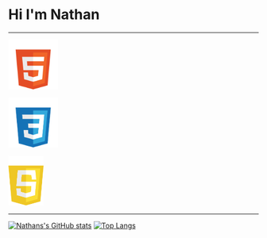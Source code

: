 <h1>Hi I'm Nathan</h1>

---

<div display="flex">
  <p width="200px">
    <img height="100px" object-fit="contain" src="./assets/html-white.png"/>
  </p>
  <p width="200px">
    <img height="100px" object-fit="contain" src="./assets/css-white.png"/>
  </p>
  <p width="200px">
    <img height="100px" object-fit="contain" src="./assets/js-white.png"/>
  </p>
</div>

---



<!--
**polarbear23/polarbear23** is a ✨ _special_ ✨ repository because its `README.md` (this file) appears on your GitHub profile.
- 🔭 I’m currently working on a 
- 🌱 I’m currently learning at bool
- 👯 I’m looking to collaborate on ...
- 🤔 I’m looking for help with ...
- 💬 Ask me about ...
- 📫 How to reach me: ...
-->

[![Nathans's GitHub stats](https://github-readme-stats.vercel.app/api?username=nathanSamosa&theme=great-gatsby&include_all_commits=true)](https://github.com/anuraghazra/github-readme-stats)
[![Top Langs](https://github-readme-stats.vercel.app/api/top-langs/?username=nathanSamosa&layout=compact)](https://github.com/anuraghazra/github-readme-stats)
